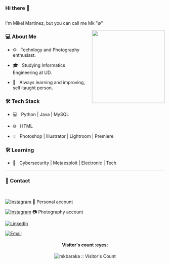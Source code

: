 ### Hi there 👋<h2> 
  I'm Mikel Martinez, but you can call me Mk                 "∅" </h2>

<!--
**mkbaraka/mkbaraka** is a ✨ _special_ ✨ repository because its `README.md` (this file) appears on your GitHub profile.

Here are some ideas to get you started:

- 🔭 I’m currently working on ...
- 🌱 I’m currently learning ...
- 👯 I’m looking to collaborate on ...
- 🤔 I’m looking for help with ...
- 💬 Ask me about ...
- 📫 How to reach me: ...
- 😄 Pronouns: ...
- ⚡ Fun fact: ...
-->

<img align='right' src="https://media.giphy.com/media/Jk9veXoOzMrnC0Y1kU/giphy.gif" width="230">

<h3> 💻 About Me </h3>



- ⚙️ &nbsp; Technlogy and Photography enthusiast.

- 🎓 &nbsp; Studying Informatics Engineering at UD.

- 🌱 &nbsp; Always learning and improving, self-taught person.



<h3>🛠 Tech Stack</h3>



- 💻 &nbsp; Python | Java | MySQL

- 🌐 &nbsp; HTML 

- 💡 &nbsp; Photoshop | Illustrator | Lightroom | Premiere

<!--

- 🛢 &nbsp; MySQL | MongoDB

- 🔧 &nbsp; Git | Markdown | Selenium | Tidyverse

- 🖥 &nbsp;  Photoshop | Lightroom | Premiere

-->



<h3>🛠 Learning</h3>

- 🔧 &nbsp;  Cybersecurity |  Metaesploit | Electronic | Tech

<hr>


<h3>💬 Contact  </h3>

<br>



<p align="center">

<a href="https://www.instagram.com/mikelmartinez12/"><img alt="Instagram" src="https://img.shields.io/badge/Instagram-mikelmartinez12-purple?style=flat-square&logo=instagram"> </a> 📲 Personal account 

<a href="https://www.instagram.com/mkft0/"><img alt="Instagram" src="https://img.shields.io/badge/Instagram-mkft0-purple?style=flat-square&logo=instagram"></a> 📷 Photography  account 

<a href="https://www.linkedin.com/in/mikel-martinez-a0697211a/"><img alt="LinkedIn" src="https://img.shields.io/badge/LinkedIn-Mikel%20Martinez-purple?style=flat-square&logo=linkedin"></a>

<a href="mailto:mikeltxu12@gmail.com"><img alt="Email" src="https://img.shields.io/badge/Email-mikeltxu12@gmail.com-purple?style=flat-square&logo=gmail"></a>

</p>

 
 

<h4 align="center">Visitor's count :eyes:</h4>

<p align="center"><img src="https://profile-counter.glitch.me/{mkbaraka}/count.svg" alt="mkbaraka :: Visitor's Count" /></p>



